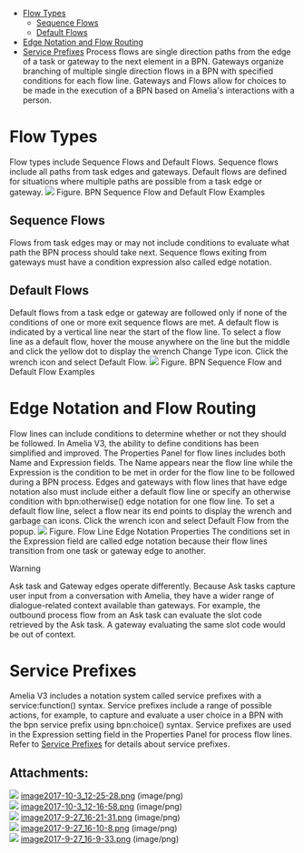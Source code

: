 -   [Flow Types](#ProcessFlowsandEdgeNotation-FlowTypes)
    -   [Sequence Flows](#ProcessFlowsandEdgeNotation-SequenceFlows)
    -   [Default Flows](#ProcessFlowsandEdgeNotation-DefaultFlows)
-   [Edge Notation and Flow Routing](#ProcessFlowsandEdgeNotation-EdgeNotationandFlowRoutingEdgeNotationFlows)
-   [Service Prefixes](#ProcessFlowsandEdgeNotation-ServicePrefixes)
Process flows are single direction paths from the edge of a task or gateway to the next element in a BPN. Gateways organize branching of multiple single direction flows in a BPN with specified conditions for each flow line. Gateways and Flows allow for choices to be made in the execution of a BPN based on Amelia's interactions with a person.
# Flow Types
Flow types include Sequence Flows and Default Flows. Sequence flows include all paths from task edges and gateways. Default flows are defined for situations where multiple paths are possible from a task edge or gateway.
![](attachments/11939503/11939505.png)
Figure. BPN Sequence Flow and Default Flow Examples
## Sequence Flows
Flows from task edges may or may not include conditions to evaluate what path the BPN process should take next. Sequence flows exiting from gateways must have a condition expression also called edge notation.
## Default Flows
Default flows from a task edge or gateway are followed only if none of the conditions of one or more exit sequence flows are met. A default flow is indicated by a vertical line near the start of the flow line.
To select a flow line as a default flow, hover the mouse anywhere on the line but the middle and click the yellow dot to display the wrench Change Type icon. Click the wrench icon and select Default Flow.
![](attachments/11939503/11939504.png)
Figure. BPN Sequence Flow and Default Flow Examples
# Edge Notation and Flow Routing
Flow lines can include conditions to determine whether or not they should be followed. In Amelia V3, the ability to define conditions has been simplified and improved. The Properties Panel for flow lines includes both Name and Expression fields. The Name appears near the flow line while the Expression is the condition to be met in order for the flow line to be followed during a BPN process.
Edges and gateways with flow lines that have edge notation also must include either a default flow line or specify an otherwise condition with bpn:otherwise() edge notation for one flow line. To set a default flow line, select a flow near its end points to display the wrench and garbage can icons. Click the wrench icon and select Default Flow from the popup.
![](attachments/11939503/11939507.png)
Figure. Flow Line Edge Notation Properties
The conditions set in the Expression field are called edge notation because their flow lines transition from one task or gateway edge to another.
> [!warning]  
>
> Ask task and Gateway edges operate differently. Because Ask tasks capture user input from a conversation with Amelia, they have a wider range of dialogue-related context available than gateways. For example, the outbound process flow from an Ask task can evaluate the slot code retrieved by the Ask task. A gateway evaluating the same slot code would be out of context.

# Service Prefixes
Amelia V3 includes a notation system called service prefixes with a service:function() syntax. Service prefixes include a range of possible actions, for example, to capture and evaluate a user choice in a BPN with the bpn service prefix using bpn:choice() syntax.
Service prefixes are used in the Expression setting field in the Properties Panel for process flow lines. Refer to [Service Prefixes](Service%20Prefixes) for details about service prefixes.
## Attachments:
![](images/icons/bullet_blue.gif) [image2017-10-3_12-25-28.png](attachments/11939503/11939504.png) (image/png)  
![](images/icons/bullet_blue.gif) [image2017-10-3_12-16-58.png](attachments/11939503/11939505.png) (image/png)  
![](images/icons/bullet_blue.gif) [image2017-9-27_16-21-31.png](attachments/11939503/11939506.png) (image/png)  
![](images/icons/bullet_blue.gif) [image2017-9-27_16-10-8.png](attachments/11939503/11939507.png) (image/png)  
![](images/icons/bullet_blue.gif) [image2017-9-27_16-9-33.png](attachments/11939503/11939508.png) (image/png)  
